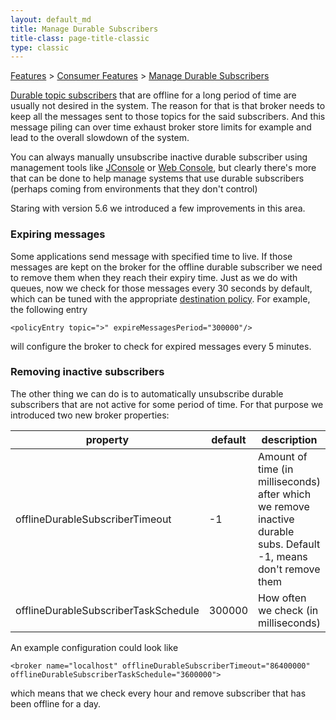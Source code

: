 ```yaml
---
layout: default_md
title: Manage Durable Subscribers 
title-class: page-title-classic
type: classic
---
```


[Features](features) > [Consumer Features](consumer-features) > [Manage Durable Subscribers](manage-durable-subscribers)


[Durable topic subscribers](how-do-durable-queues-and-topics-work) that are offline for a long period of time are usually not desired in the system. The reason for that is that broker needs to keep all the messages sent to those topics for the said subscribers. And this message piling can over time exhaust broker store limits for example and lead to the overall slowdown of the system.

You can always manually unsubscribe inactive durable subscriber using management tools like [JConsole](jmx) or [Web Console](web-console), but clearly there's more that can be done to help manage systems that use durable subscribers (perhaps coming from environments that they don't control)

Staring with version 5.6 we introduced a few improvements in this area.

### Expiring messages

Some applications send message with specified time to live. If those messages are kept on the broker for the offline durable subscriber we need to remove them when they reach their expiry time. Just as we do with queues, now we check for those messages every 30 seconds by default, which can be tuned with the appropriate [destination policy](per-destination-policies). For example, the following entry
```
<policyEntry topic=">" expireMessagesPeriod="300000"/>
```
will configure the broker to check for expired messages every 5 minutes.

### Removing inactive subscribers

The other thing we can do is to automatically unsubscribe durable subscribers that are not active for some period of time. For that purpose we introduced two new broker properties:

property|default|description
---|---|---
offlineDurableSubscriberTimeout|-1|Amount of time (in milliseconds) after which we remove inactive durable subs. Default -1, means don't remove them
offlineDurableSubscriberTaskSchedule|300000|How often we check (in milliseconds)

An example configuration could look like
```
<broker name="localhost" offlineDurableSubscriberTimeout="86400000" offlineDurableSubscriberTaskSchedule="3600000">
```
which means that we check every hour and remove subscriber that has been offline for a day.

